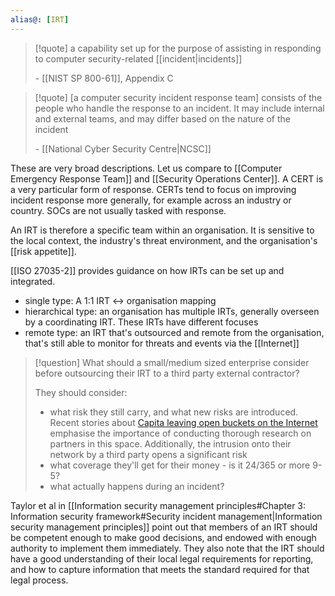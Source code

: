 ```yaml
---
alias@: [IRT]
---
```

>[!quote] a capability set up for the purpose of assisting in responding to computer security-related [[incident|incidents]]
>
>\- [[NIST SP 800-61]], Appendix C

>[!quote] \[a computer security incident response team] consists of the people who handle the response to an incident. It may include internal and external teams, and may differ based on the nature of the incident
>
>\- [[National Cyber Security Centre|NCSC]]

These are very broad descriptions. Let us compare to [[Computer Emergency Response Team]] and [[Security Operations Center]]. A CERT is a very particular form of response. CERTs tend to focus on improving incident response more generally, for example across an industry or country. SOCs are not usually tasked with response.

An IRT is therefore a specific team within an organisation. It is sensitive to the local context, the industry's threat environment, and the organisation's [[risk appetite]].

[[ISO 27035-2]] provides guidance on how IRTs can be set up and integrated.

- single type: A 1:1 IRT <-> organisation mapping
- hierarchical type: an organisation has multiple IRTs, generally overseen by a coordinating IRT. These IRTs have different focuses
- remote type: an IRT that's outsourced and remote from the organisation, that's still able to monitor for threats and events via the [[Internet]]
>[!question] What should a small/medium sized enterprise consider before outsourcing their IRT to a third party external contractor?
>
>They should consider:
>- what risk they still carry, and what new risks are introduced. Recent stories about [Capita leaving open buckets on the Internet](https://www.theregister.com/2023/05/17/another_security_calamity_for_capita/) emphasise the importance of conducting thorough research on partners in this space. Additionally, the intrusion onto their network by a third party opens a significant risk 
>- what coverage they'll get for their money - is it 24/365 or more 9-5?
>- what actually happens during an incident?

Taylor et al in [[Information security management principles#Chapter 3: Information security framework#Security incident management|Information security management principles]] point out that members of an IRT should be competent enough to make good decisions, and endowed with enough authority to implement them immediately. They also note that the IRT should have a good understanding of their local legal requirements for reporting, and how to capture information that meets the standard required for that legal process.